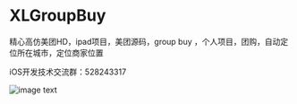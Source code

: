 # XLGroupBuy
精心高仿美团HD，ipad项目，美团源码，group buy ，个人项目，团购，自动定位所在城市，定位商家位置


iOS开发技术交流群：528243317


![image text](http://code4app.com/data/attachment/forum/201608/16/105202w9nknfcfdy6q34hd.gif)
